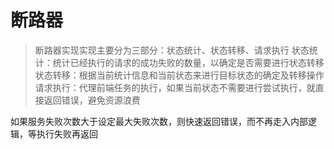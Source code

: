 # 断路器

> 断路器实现实现主要分为三部分：状态统计、状态转移、请求执行
> 状态统计：统计已经执行的请求的成功失败的数量，以确定是否需要进行状态转移
> 状态转移：根据当前统计信息和当前状态来进行目标状态的确定及转移操作
> 请求执行：代理前端任务的执行，如果当前状态不需要进行尝试执行，就直接返回错误，避免资源浪费

如果服务失败次数大于设定最大失败次数，则快速返回错误，而不再走入内部逻辑，等执行失败再返回